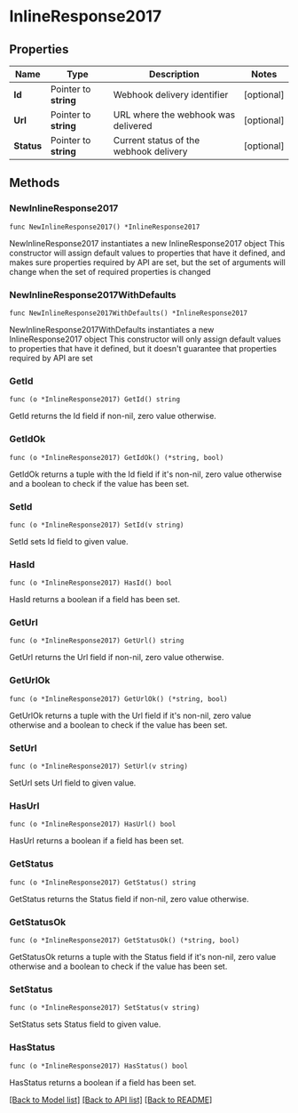 # InlineResponse2017

## Properties

Name | Type | Description | Notes
------------ | ------------- | ------------- | -------------
**Id** | Pointer to **string** | Webhook delivery identifier | [optional] 
**Url** | Pointer to **string** | URL where the webhook was delivered | [optional] 
**Status** | Pointer to **string** | Current status of the webhook delivery | [optional] 

## Methods

### NewInlineResponse2017

`func NewInlineResponse2017() *InlineResponse2017`

NewInlineResponse2017 instantiates a new InlineResponse2017 object
This constructor will assign default values to properties that have it defined,
and makes sure properties required by API are set, but the set of arguments
will change when the set of required properties is changed

### NewInlineResponse2017WithDefaults

`func NewInlineResponse2017WithDefaults() *InlineResponse2017`

NewInlineResponse2017WithDefaults instantiates a new InlineResponse2017 object
This constructor will only assign default values to properties that have it defined,
but it doesn't guarantee that properties required by API are set

### GetId

`func (o *InlineResponse2017) GetId() string`

GetId returns the Id field if non-nil, zero value otherwise.

### GetIdOk

`func (o *InlineResponse2017) GetIdOk() (*string, bool)`

GetIdOk returns a tuple with the Id field if it's non-nil, zero value otherwise
and a boolean to check if the value has been set.

### SetId

`func (o *InlineResponse2017) SetId(v string)`

SetId sets Id field to given value.

### HasId

`func (o *InlineResponse2017) HasId() bool`

HasId returns a boolean if a field has been set.

### GetUrl

`func (o *InlineResponse2017) GetUrl() string`

GetUrl returns the Url field if non-nil, zero value otherwise.

### GetUrlOk

`func (o *InlineResponse2017) GetUrlOk() (*string, bool)`

GetUrlOk returns a tuple with the Url field if it's non-nil, zero value otherwise
and a boolean to check if the value has been set.

### SetUrl

`func (o *InlineResponse2017) SetUrl(v string)`

SetUrl sets Url field to given value.

### HasUrl

`func (o *InlineResponse2017) HasUrl() bool`

HasUrl returns a boolean if a field has been set.

### GetStatus

`func (o *InlineResponse2017) GetStatus() string`

GetStatus returns the Status field if non-nil, zero value otherwise.

### GetStatusOk

`func (o *InlineResponse2017) GetStatusOk() (*string, bool)`

GetStatusOk returns a tuple with the Status field if it's non-nil, zero value otherwise
and a boolean to check if the value has been set.

### SetStatus

`func (o *InlineResponse2017) SetStatus(v string)`

SetStatus sets Status field to given value.

### HasStatus

`func (o *InlineResponse2017) HasStatus() bool`

HasStatus returns a boolean if a field has been set.


[[Back to Model list]](../README.md#documentation-for-models) [[Back to API list]](../README.md#documentation-for-api-endpoints) [[Back to README]](../README.md)


